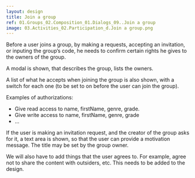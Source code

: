 ```yaml
---
layout: design
title: Join a group
ref: 01.Groups_02.Composition_01.Dialogs_09..Join a group
image: 03.Activities_02.Participation_d.Join a group.png
---
```


Before a user joins a group, by making a requests, accepting an invitation, or inputing the group’s code, he needs to confirm certain rights he gives to the owners of the group.

A modal is shown, that describes the group, lists the owners.

A list of what he accepts when joining the group is also shown, with a switch for each one (to be set to on before the user can join the group).

Examples of authorizations:
- Give read access to name, firstName, genre, grade.
- Give write access to name, firstName, genre, grade
- …

If the user is making an invitation request, and the creator of the group asks for it, a text area is shown, so that the user can provide a motivation message. The title may be set by the group owner.

We will also have to add things that the user agrees to. For example, agree not to share the content with outsiders, etc. This needs to be added to the design.